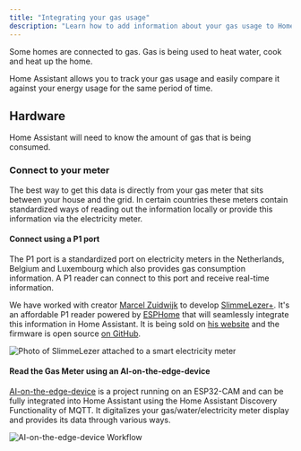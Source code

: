```yaml
---
title: "Integrating your gas usage"
description: "Learn how to add information about your gas usage to Home Assistant home energy management."
---
```


Some homes are connected to gas. Gas is being used to heat water, cook and heat up the home.

Home Assistant allows you to track your gas usage and easily compare it against your energy usage for the same period of time.

## Hardware

Home Assistant will need to know the amount of gas that is being consumed.

### Connect to your meter

The best way to get this data is directly from your gas meter that sits between your house and the grid. In certain countries these meters contain standardized ways of reading out the information locally or provide this information via the electricity meter.

#### Connect using a P1 port

The P1 port is a standardized port on electricity meters in the Netherlands, Belgium and Luxembourg which also provides gas consumption information. A P1 reader can connect to this port and receive real-time information.

We have worked with creator [Marcel Zuidwijk](https://www.zuidwijk.com) to develop [SlimmeLezer+](https://www.zuidwijk.com/product/slimmelezer-plus/). It's an affordable P1 reader powered by [ESPHome](https://esphome.io) that will seamlessly integrate this information in Home Assistant. It is being sold on [his website](https://www.zuidwijk.com/product/slimmelezer-plus/) and the firmware is open source [on GitHub](https://github.com/zuidwijk/dsmr).

![Photo of SlimmeLezer attached to a smart electricity meter](/images/docs/energy/slimmelezer.jpg)

#### Read the Gas Meter using an AI-on-the-edge-device
[AI-on-the-edge-device](https://github.com/jomjol/AI-on-the-edge-device) is a project running on an ESP32-CAM and can be fully integrated into Home Assistant using the Home Assistant Discovery Functionality of MQTT. It digitalizes your gas/water/electricity meter display and provides its data through various ways. 

<img src='/images/docs/energy/ai-on-the-edge-device.jpg' alt='AI-on-the-edge-device Workflow'>

